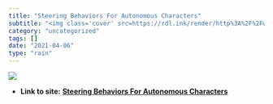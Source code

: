 ```yaml
---
title: "Steering Behaviors For Autonomous Characters"
subtitle: "<img class='cover' src=https://rdl.ink/render/http%3A%2F%2Fwww.red3d.com%2Fcwr%2Fsteer>"
category: "uncategorized"
tags: []
date: "2021-04-06"
type: "rain"
---
```

<img class="cover" src=https://rdl.ink/render/http%3A%2F%2Fwww.red3d.com%2Fcwr%2Fsteer>


* **Link to site:** **[Steering Behaviors For Autonomous Characters](http://www.red3d.com/cwr/steer)**